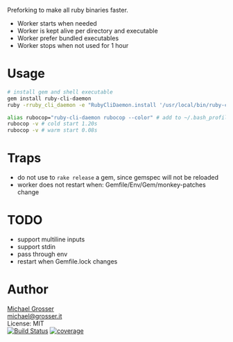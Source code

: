 Preforking to make all ruby binaries faster.

- Worker starts when needed
- Worker is kept alive per directory and executable
- Worker prefer bundled executables
- Worker stops when not used for 1 hour

Usage
=====

```Bash
# install gem and shell executable
gem install ruby-cli-daemon
ruby -rruby_cli_daemon -e "RubyCliDaemon.install '/usr/local/bin/ruby-cli-daemon'"

alias rubocop="ruby-cli-daemon rubocop --color" # add to ~/.bash_profile
rubocop -v # cold start 1.20s
rubocop -v # warm start 0.08s
```

Traps
=====
 - do not use to `rake release` a gem, since gemspec will not be reloaded
 - worker does not restart when: Gemfile/Env/Gem/monkey-patches change

TODO
====
 - support multiline inputs
 - support stdin
 - pass through env
 - restart when Gemfile.lock changes

Author
======
[Michael Grosser](http://grosser.it)<br/>
michael@grosser.it<br/>
License: MIT<br/>
[![Build Status](https://travis-ci.org/grosser/ruby-cli-daemon.svg)](https://travis-ci.org/grosser/ruby-cli-daemon)
[![coverage](https://img.shields.io/badge/coverage-100%25-success.svg)](https://github.com/grosser/single_cov)
